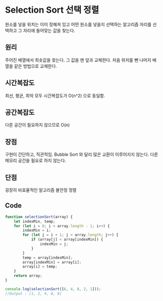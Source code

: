 # Selection Sort 선택 정렬
원소를 넣을 위치는 이미 정해져 있고 어떤 원소를 넣을지 선택하는 알고리즘
자리를 선택하고 그 자리에 들어맞는 값을 찾는다.

## 원리
주어진 배열에서 최솟값을 찾는다.
그 값을 맨 앞과 교체한다.
처음 위치를 뺀 나머지 배열을 같은 방법으로 교체한다.

## 시간복잡도
최선, 평균, 최악 모두 시간복잡도가 O(n^2) 으로 동일함.

## 공간복잡도
다른 공간이 필요하지 않으므로 O(n)

## 장점
구현이 간단하고,  직관적임.
Bubble Sort 와 달리 많은 교환이 이루어지지 않는다.
다른 메모리 공간을 필요로 하지 않는다.

## 단점
굉장히 비효율적인 알고리즘
불안정 정렬

## Code
```js
function selectionSort(array) {
    let indexMin, temp;
    for (let i = 0; i < array.length - 1; i++) {
        indexMin = i;
        for (let j = i + 1; j < array.length; j++) {
            if (array[j] < array[indexMin]) {
                indexMin = j;
            }
        }
        temp = array[indexMin];
        array[indexMin] = array[i];
        array[i] = temp;
    }
    return array;
}

console.log(selectionSort([6, 4, 8, 2, 1]));
//Output : [1, 2, 4, 6, 8]
```